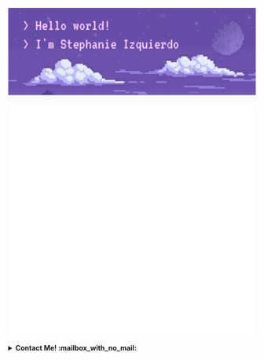 <p align="center">
<img src="https://github.com/stephanieizquierdo/stephanieizquierdo/blob/main/cloudspurplebanner.png"
     alt="Hello there"
     style="float: center; margin-right: 10px;" />                                                                                         
</p>

<p align="center">
     <img src="https://github.com/stephanieizquierdo/stephanieizquierdo/blob/main/github-metrics.svg"
      alt="Metricas" />
</p>  

<details>
<summary><b> Contact Me! :mailbox_with_no_mail: </b></summary>

<a href="https://www.linkedin.com/in/stephanieizquierdo/" target="_blank"><img src="https://img.shields.io/badge/LinkedIn-%230077B5.svg?&style=flat-square&logo=linkedin&logoColor=white" alt="LinkedIn"></a>
<a href="https://twitter.com/stephizquierdo" target="_blank"><img src="https://img.shields.io/badge/-Twitter-1da1f2?style=flat-square&labelColor=1da1f2&logo=twitter&logoColor=white" alt="Twitter"></a>
<a href="https://www.instagram.com/stephizquierdo/" target="_blank"><img src="https://img.shields.io/badge/Instagram-%23E4405F.svg?&style=flat-square&logo=instagram&logoColor=white" alt="Instagram"></a>
</details>
